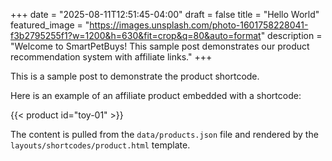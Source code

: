 ﻿+++
date = "2025-08-11T12:51:45-04:00"
draft = false
title = "Hello World"
featured_image = "https://images.unsplash.com/photo-1601758228041-f3b2795255f1?w=1200&h=630&fit=crop&q=80&auto=format"
description = "Welcome to SmartPetBuys! This sample post demonstrates our product recommendation system with affiliate links."
+++

This is a sample post to demonstrate the product shortcode.

Here is an example of an affiliate product embedded with a shortcode:

{{< product id="toy-01" >}}

The content is pulled from the `data/products.json` file and rendered by the `layouts/shortcodes/product.html` template.
